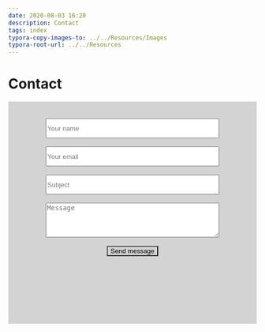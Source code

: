 ```yaml
---
date: 2020-08-03 16:20
description: Contact
tags: index
typora-copy-images-to: ../../Resources/Images
typora-root-url: ../../Resources
---
```


# Contact

  <form action="https://formspree.io/nobyrnes@icloud.com" method="POST">
<div style="background-color:lightgray;text-align:center; width:100%;height:450px">
<br><br>
     <input  type="text" placeholder="Your name" name="name" style="width:70%;height:40px"><br><br>
     <input  type="email" placeholder="Your email" name="email" style="width:70%;height:40px"><br><br>
     <input type="text" placeholder="Subject" name="subject" style="width:70%;height:40px"><br><br>
     <textarea rows="6" placeholder="Message" name="message" style="width:70%;height:70px"></textarea><br><br>
     <button  type="submit" value="send" role="button" style="background-color:lightgray">Send message</button>
</div>
  </form>
